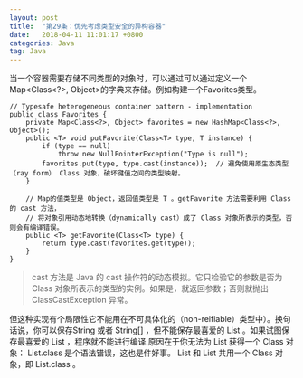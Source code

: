 ```yaml
---
layout: post
title:  "第29条：优先考虑类型安全的异构容器"
date:   2018-04-11 11:01:17 +0800
categories: Java
tag: Java
---
```



当一个容器需要存储不同类型的对象时，可以通过可以通过定义一个Map<Class<?>, Object>的字典来存储。例如构建一个Favorites类型。
```
// Typesafe heterogeneous container pattern - implementation
public class Favorites {
    private Map<Class<?>, Object> favorites = new HashMap<Class<?>, Object>();
    public <T> void putFavorite(Class<T> type, T instance) {
        if (type == null)
            throw new NullPointerException("Type is null");
        favorites.put(type, type.cast(instance));  // 避免使用原生态类型（ray form） Class 对象，破坏键值之间的类型映射。
    }
    
    // Map的值类型是 Object，返回值类型是 T 。getFavorite 方法需要利用 Class 的 cast 方法，
    // 将对象引用动态地转换（dynamically cast）成了 Class 对象所表示的类型，否则会有编译错误。
    public <T> getFavorite(Class<T> type) {
        return type.cast(favorites.get(type));
    }
}
```

> cast 方法是 Java 的 cast 操作符的动态模拟。它只检验它的参数是否为 Class 对象所表示的类型的实例。如果是，就返回参数；否则就抛出 ClassCastException 异常。

但这种实现有个局限性它不能用在不可具体化的（non-reifiable）类型中）。换句话说，你可以保存String 或者 String[] ，但不能保存最喜爱的 List<String> 。如果试图保存最喜爱的 List<String> ，程序就不能进行编译.原因在于你无法为 List<String> 获得一个 Class 对象： List<String>.class 是个语法错误，这也是件好事。 List<String> 和 List<Integer> 共用一个 Class 对象，即 List.class 。